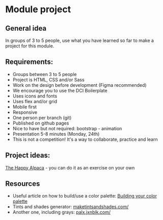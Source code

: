 # Module project

## General idea

In groups of 3 to 5 people, use what you have learned so far to make a project for this module.

## Requirements:

- Groups between 3 to 5 people
- Project is HTML, CSS and/or Sass
- Work on the design before development (Figma recommended)
- We encourage you to use the DCI Boilerplate
- Uses icons and fonts
- Uses flex and/or grid
- Mobile first
- Responsive
- One person per branch (git)
- Published on github pages
- Nice to have but not required: bootstrap - animation
- Presentation 5-8 minutes (Monday, 24th)
- This is not a competition! It's a way to collaborate, practice and learn

## Project ideas:

[The Happy Alpaca](https://classroom.github.com/a/OL8zmtKM) - you can do it as an exercise on your own

## Resources

- Useful article on how to build/use a color palette: [Building your color palette](https://refactoringui.com/previews/building-your-color-palette/)
- Tints and shades generator: [maketintsandshades.com/](https://maketintsandshades.com/)
- Another one, including grays: [palx.jxnblk.com/](https://palx.jxnblk.com/)